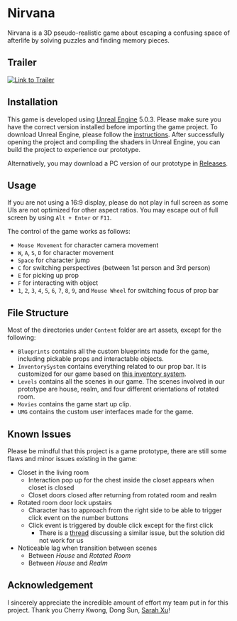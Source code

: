 # Nirvana

Nirvana is a 3D pseudo-realistic game
about escaping a confusing space of afterlife
by solving puzzles and finding memory pieces.

## Trailer

[![Link to Trailer](https://img.youtube.com/vi/adYjZbpEzuc/0.jpg)](https://youtu.be/adYjZbpEzuc)

## Installation

This game is developed using [Unreal Engine](https://www.unrealengine.com/) 5.0.3.
Please make sure you have the correct version installed
before importing the game project.
To download Unreal Engine,
please follow the [instructions](https://www.unrealengine.com/download).
After successfully opening the project
and compiling the shaders in Unreal Engine,
you can build the project to experience our prototype.

Alternatively, you may download a PC version of our prototype in 
[Releases](https://github.com/diceyecid/Nirvana/releases/tag/v0.1.0).

## Usage

If you are not using a 16:9 display,
please do not play in full screen
as some UIs are not optimized for other aspect ratios.
You may escape out of full screen
by using `Alt + Enter` or `F11`.

The control of the game works as follows:
- `Mouse Movement` for character camera movement
- `W`, `A`, `S`, `D` for character movement
- `Space` for character jump
- `C` for switching perspectives (between 1st person and 3rd person)
- `E` for picking up prop
- `F` for interacting with object
- `1`, `2`, `3`, `4`, `5`, `6`, `7`, `8`, `9`, and `Mouse Wheel` for switching focus of prop bar

## File Structure

Most of the directories under `Content` folder are art assets,
except for the following:

- `Blueprints` contains all the custom blueprints made for the game,
  including pickable props and interactable objects.
- `InventorySystem` contains everything related to our prop bar.
  It is customized for our game based on
  [this inventory system](https://www.unrealengine.com/marketplace/en-US/product/inventory-system).
- `Levels` contains all the scenes in our game.
  The scenes involved in our prototype are
  house, realm, and four different orientations of rotated room.
- `Movies` contains the game start up clip.
- `UMG` contains the custom user interfaces made for the game.

## Known Issues

Please be mindful that this project is a game prototype,
there are still some flaws and minor issues existing in the game:

- Closet in the living room
  - Interaction pop up for the chest
    inside the closet appears when closet is closed
  - Closet doors closed after returning from rotated room and realm
- Rotated room door lock upstairs
  - Character has to approach from the right side
    to be able to trigger click event on the number buttons
  - Click event is triggered by double click except for the first click
    - There is a [thread](https://forums.unrealengine.com/t/an-lmb-event-is-only-triggered-with-a-double-click/357429)
      discussing a similar issue,
      but the solution did not work for us
- Noticeable lag when transition between scenes
  - Between *House* and *Rotated Room*
  - Between *House* and *Realm*

## Acknowledgement

I sincerely appreciate the incredible amount of effort my team put in for this project.
Thank you Cherry Kwong, Dong Sun, [Sarah Xu](https://github.com/SarahWeizhen)!
